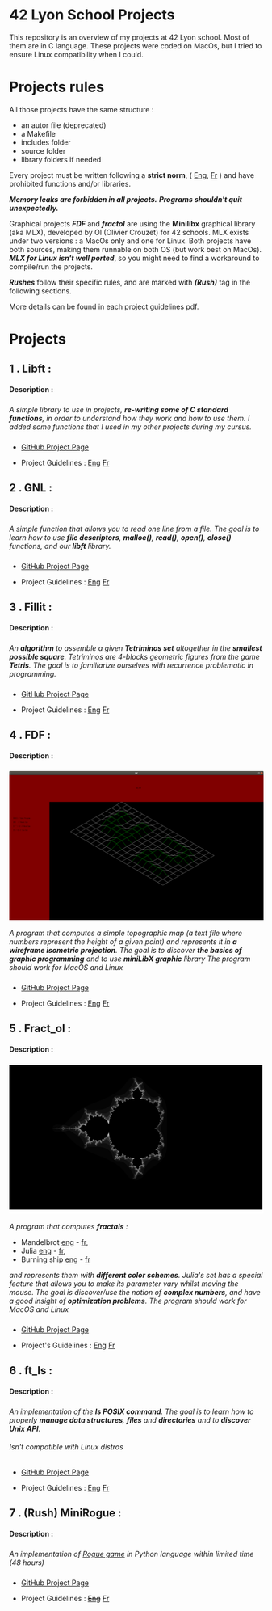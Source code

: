 # 42 Lyon School Projects

This repository is an overview of my projects at 42 Lyon school. Most of them are in C language.
These projects were coded on MacOs, but I tried to ensure Linux compatibility when I could.

# Projects rules

All those projects have the same structure :

* an autor file (deprecated)
* a Makefile
* includes folder
* source folder
* library folders if needed

Every project must be written following a **strict norm**, ( [Eng](https://github.com/Cerveaulent/42_Lyon_School_Projects/blob/master/norm/norme.en.pdf), [Fr](https://github.com/Cerveaulent/42_Lyon_School_Projects/blob/master/norm/norme.fr.pdf) ) and have prohibited functions and/or libraries.

***Memory leaks are forbidden in all projects.***
***Programs shouldn't quit unexpectedly.***

Graphical projects  ***FDF*** and ***fractol*** are using the **Minilibx** graphical library (aka MLX), developed by Ol (Olivier Crouzet) for 42 schools. MLX exists under two versions : a MacOs only and one for Linux. Both projects have both sources, making them runnable on both OS (but work best on MacOs). ***MLX for Linux isn't well ported***, so you might need to find a workaround to compile/run the projects.

***Rushes*** follow their specific rules, and are marked with ***(Rush)*** tag in the following sections.

More details can be found in each project guidelines pdf.

# Projects

##  1 . Libft : 

<h4> Description : 

###
  
  *A simple library to use in projects, **re-writing some of C standard functions**, in order to understand how they work and how to use them. I added some functions that I used in my other projects during my cursus.*
  
###
  
* [GitHub Project Page](https://github.com/Cerveaulent/Libft/blob/master/README.md)

* Project Guidelines :  [Eng](https://github.com/Cerveaulent/Libft/blob/83072955a711f058f9fd51fb1f49ac21de476297/subjects/libft.en.pdf)   [Fr](https://github.com/Cerveaulent/Libft/blob/83072955a711f058f9fd51fb1f49ac21de476297/subjects/libft.fr.pdf)

## 2 . GNL :

<h4> Description : 
  
###
  
  *A simple function that allows you to read one line from a file.*
  *The goal is to learn how to use **file descriptors**,  **malloc()**, **read()**, **open()**, **close()** functions, and our **libft** library.*
  
###

* [GitHub Project Page](https://github.com/Cerveaulent/GNL/blob/master/README.md)

* Project Guidelines :  [Eng](https://github.com/Cerveaulent/GNL/blob/e4339de7e288276e5a1cdbc9c71418a40b4a55d8/subjects/get_next_line.en.pdf)   [Fr](https://github.com/Cerveaulent/GNL/blob/e4339de7e288276e5a1cdbc9c71418a40b4a55d8/subjects/get_next_line.pdf)

## 3 . Fillit :

<h4> Description : 
  
###
  
  *An **algorithm** to assemble a given **Tetriminos set** altogether in the **smallest possible square**. Tetriminos are 4-blocks geometric figures from the game **Tetris**.*
  *The goal is to familiarize ourselves with recurrence problematic in programming.*
  
###

* [GitHub Project Page](https://github.com/Cerveaulent/Fillit/blob/master/README.md)

* Project Guidelines :  [Eng](https://github.com/Cerveaulent/Fillit/blob/e3a431d8f3ff669dbac3d4e005860965ecc61023/subjects/fillit.en.pdf)   [Fr](https://github.com/Cerveaulent/Fillit/blob/e3a431d8f3ff669dbac3d4e005860965ecc61023/subjects/fillit.fr.pdf)

## 4 . FDF :

<h4> Description : 
  
###
  
  ![FDF](https://github.com/Cerveaulent/42_Lyon_School_Projects/blob/master/screenshots/screen_fdf.png)
  
  *A program that computes a simple topographic map (a text file where numbers represent the height of a given point)  and represents it in **a wireframe isometric projection**. The goal is to discover **the basics of graphic programming** and to use **miniLibX graphic** library*
  *The program should work for MacOS and Linux*
###

* [GitHub Project Page](https://github.com/Cerveaulent/FDF/blob/master/README.md)

* Project Guidelines :  [Eng](https://github.com/Cerveaulent/FDF/blob/bceedc8b1604b0816c2e2d3a1245975dfe028fd6/subjects/fdf.en.pdf)   [Fr](https://github.com/Cerveaulent/FDF/blob/bceedc8b1604b0816c2e2d3a1245975dfe028fd6/subjects/fdf.fr.pdf)

## 5 . Fract_ol :

<h4> Description : 
  
###
  
  ![Mandelbrot](https://github.com/Cerveaulent/42_Lyon_School_Projects/blob/master/screenshots/Screenshot%20from%202020-05-17%2018-04-20.png)
  
  *A program that computes **fractals** :*
  * Mandelbrot [eng](https://en.wikipedia.org/wiki/Mandelbrot_set) - [fr](https://fr.wikipedia.org/wiki/Ensemble_de_Mandelbrot), 
  * Julia [eng](https://en.wikipedia.org/wiki/Julia_set) - [fr](https://fr.wikipedia.org/wiki/Ensemble_de_Julia), 
  * Burning ship [eng](https://en.wikipedia.org/wiki/Burning_Ship_fractal) - [fr](https://fr.wikipedia.org/wiki/Fractale_burning_ship)
   
  *and represents them with **different color schemes**. Julia's set has a special feature that allows you to make its parameter vary whilst moving the mouse. The goal is discover/use the notion of **complex numbers**, and have a good insight of **optimization problems**.*
  *The program should work for MacOS and Linux*
 
###

* [GitHub Project Page](https://github.com/Cerveaulent/fractol/blob/master/README.md)

* Project's Guidelines :  [Eng](https://github.com/Cerveaulent/fractol/blob/5871f028836db33dcde22ae43c82c7fd649b4307/subjects/fract_ol.en.pdf)   [Fr](https://github.com/Cerveaulent/fractol/blob/5871f028836db33dcde22ae43c82c7fd649b4307/subjects/fract_ol.fr.pdf)

## 6 . ft_ls :

<h4> Description : 
  
###
  
  *An implementation of the **ls POSIX command**. The goal is to learn how to properly **manage data structures**, **files** and **directories** and to **discover Unix API**.*
  
  <h6> Isn't compatible with Linux distros
  
###

* [GitHub Project Page](https://github.com/Cerveaulent/ft_ls/blob/master/README.md)

* Project Guidelines :  [Eng](https://github.com/Cerveaulent/ft_ls/blob/e679c5dc9d9ca3b92f7b98819afa4f3e3ae72580/subjects/ft_ls.en.pdf)   [Fr](https://github.com/Cerveaulent/ft_ls/blob/e679c5dc9d9ca3b92f7b98819afa4f3e3ae72580/subjects/ft_ls.pdf)

## 7 . (Rush) MiniRogue :

<h4> Description : 
  
###
  
  *An implementation of [Rogue game](https://en.wikipedia.org/wiki/Roguelike) in Python language within limited time (48 hours)*
  
###

* [GitHub Project Page](https://github.com/Cerveaulent/Rush_MiniRogue/blob/master/README.md)

* Project Guidelines :  ~~[Eng]()~~  [Fr](https://github.com/Cerveaulent/Rush_MiniRogue/blob/c39804864a69ca8b34eb449b19458bef3dccba97/subjects/ft_minirogue.pdf)
